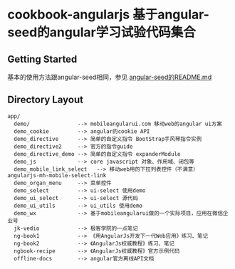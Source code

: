 # cookbook-angularjs 基于angular-seed的angular学习试验代码集合

## Getting Started

基本的使用方法跟angular-seed相同，参见 [angular-seed的README.md](https://github.com/nail2008/cookbook-angularjs/blob/master/README-angular-seed.md)

## Directory Layout

```
app/              
  demo/               --> mobileangularui.com 移动web的angular ui方案
  demo_cookie         --> angular的cookie API
  demo_directive      --> 简单的自定义指令 BootStrap手风琴指令实例
  demo_directive2     --> 官方的指令guide
  demo_directive_demo --> 简单的自定义指令 expanderModule
  demo_js             --> core javascript 对象、作用域、闭包等
  demo_mobile_link_select   --> 移动web用的下拉列表控件（不满意） angularjs-mh-mobile-select-link
  demo_organ_menu     --> 菜单控件
  demo_select         --> ui-select 使用demo
  demo_ui_select      --> ui-select 源代码
  demo_ui_utils       --> ui_utils 使用demo
  demo_wx             --> 基于mobileangularui做的一个实际项目，应用在微信企业号
  jk-vedio            --> 极客学院的一点笔记
  ng-book1            --> 《用AngularJs开发下一代Web应用》练习、笔记
  ng-book2            --> 《AngularJs权威教程》练习、笔记
  ngbook-recipe       --> 《AngularJs权威教程》官方示例代码
  offline-docs        --> angular官方离线API文档 
```

